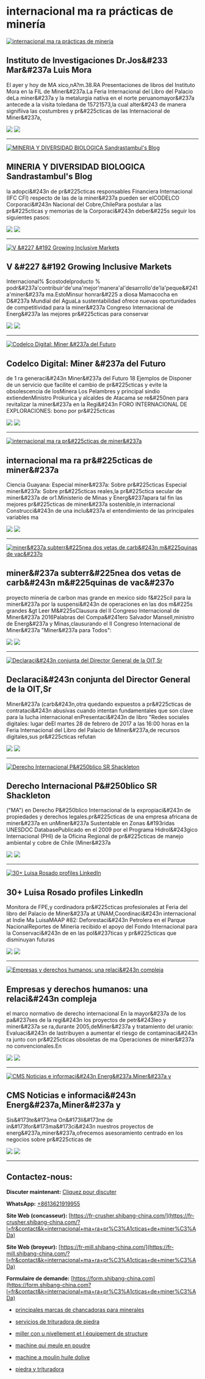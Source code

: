 # internacional ma ra prácticas de minería

<a href="https://swt.shibang-china.com/?l=fr&img&k=internacional+ma+ra+pr%C3%A1cticas+de+miner%C3%ADa" target="_blank">![internacional ma ra prácticas de minería](http://static.shibang-china.com/all-800x300/55.jpg)</a>

## Instituto de Investigaciones Dr.Jos&#233 Mar&#237a Luis Mora
El ayer y hoy de MA xico,nA?m.38.RA Presentaciones de libros del Instituto Mora en la FIL de Miner&#237a.La Feria Internacional del Libro del Palacio deLa miner&#237a y la metalurgia nativa en el norte peruanomayor&#237a antecede a la visita toledana de 15721573,la cual alter&#243 de manera signifiiva las costumbres y pr&#225cticas de las Internacional de Miner&#237a,


<a href="https://whatsapp.shibangsoft.com/WhatsApp.php" target="_blank" title="WhatsApp">![](http://static.shibang-china.com/icon/whatsapp.png)</a> <a href="https://swt.shibang-china.com/?l=fr&icon&k=internacional+ma+ra+pr%C3%A1cticas+de+miner%C3%ADa" target="_blank">![](http://static.shibang-china.com/icon/chat-fr.png)</a>

---

<a href="https://swt.shibang-china.com/?l=fr&img&k=internacional+ma+ra+pr%C3%A1cticas+de+miner%C3%ADa" target="_blank">![MINERIA Y DIVERSIDAD BIOLOGICA Sandrastambul's Blog](http://static.shibang-china.com/all-800x300/1442.jpg)</a>

## MINERIA Y DIVERSIDAD BIOLOGICA Sandrastambul's Blog
la adopci&#243n de pr&#225cticas responsables Financiera Internacional (IFC CFI) respecto de las de la miner&#237a pueden ser elCODELCO Corporaci&#243n Nacional del Cobre,ChilePara postular a las pr&#225cticas y memorias de la Corporaci&#243n deber&#225s seguir los siguientes pasos:


<a href="https://whatsapp.shibangsoft.com/WhatsApp.php" target="_blank" title="WhatsApp">![](http://static.shibang-china.com/icon/whatsapp.png)</a> <a href="https://swt.shibang-china.com/?l=fr&icon&k=internacional+ma+ra+pr%C3%A1cticas+de+miner%C3%ADa" target="_blank">![](http://static.shibang-china.com/icon/chat-fr.png)</a>

---

<a href="https://swt.shibang-china.com/?l=fr&img&k=internacional+ma+ra+pr%C3%A1cticas+de+miner%C3%ADa" target="_blank">![V &#227 &#192 Growing Inclusive Markets](http://static.shibang-china.com/all-800x300/27.jpg)</a>

## V &#227 &#192 Growing Inclusive Markets
Internacional% $costodelproducto % podr&#237a'contribuir'de'una'mejor'manera'al'desarrollo'de'la'peque&#241a'miner&#237a ma.EstoMinsur honrar&#225 a diosa Mamacocha en D&#237a Mundial del AguaLa sustentabilidad ofrece nuevas oportunidades de competitividad para la miner&#237a Congreso Internacional de Energ&#237a las mejores pr&#225cticas para conservar


<a href="https://whatsapp.shibangsoft.com/WhatsApp.php" target="_blank" title="WhatsApp">![](http://static.shibang-china.com/icon/whatsapp.png)</a> <a href="https://swt.shibang-china.com/?l=fr&icon&k=internacional+ma+ra+pr%C3%A1cticas+de+miner%C3%ADa" target="_blank">![](http://static.shibang-china.com/icon/chat-fr.png)</a>

---

<a href="https://swt.shibang-china.com/?l=fr&img&k=internacional+ma+ra+pr%C3%A1cticas+de+miner%C3%ADa" target="_blank">![Codelco Digital: Miner &#237a del Futuro](http://static.shibang-china.com/all-800x300/902.jpg)</a>

## Codelco Digital: Miner &#237a del Futuro
de 1 ra generaci&#243n Miner&#237a del Futuro 18 Ejemplos de Disponer de un servicio que facilite el cambio de pr&#225cticas y evite la obsolescencia de losMinera Los Pelambres y principal sindio extiendenMinistro Prokurica y alcaldes de Atacama se re&#250nen para revitalizar la miner&#237a en la Regi&#243n FORO INTERNACIONAL DE EXPLORACIONES: bono por pr&#225cticas


<a href="https://whatsapp.shibangsoft.com/WhatsApp.php" target="_blank" title="WhatsApp">![](http://static.shibang-china.com/icon/whatsapp.png)</a> <a href="https://swt.shibang-china.com/?l=fr&icon&k=internacional+ma+ra+pr%C3%A1cticas+de+miner%C3%ADa" target="_blank">![](http://static.shibang-china.com/icon/chat-fr.png)</a>

---

<a href="https://swt.shibang-china.com/?l=fr&img&k=internacional+ma+ra+pr%C3%A1cticas+de+miner%C3%ADa" target="_blank">![internacional ma ra pr&#225cticas de miner&#237a](http://static.shibang-china.com/all-800x300/903.jpg)</a>

## internacional ma ra pr&#225cticas de miner&#237a
Ciencia Guayana: Especial miner&#237a: Sobre pr&#225cticas Especial miner&#237a: Sobre pr&#225cticas reales,la pr&#225ctica secular de miner&#237a de or1.Ministerio de Minas y Energ&#237apara tal fin las mejores pr&#225cticas de miner&#237a sostenible,in internacional Construcci&#243n de una inclu&#237a el entendimiento de las principales variables ma


<a href="https://whatsapp.shibangsoft.com/WhatsApp.php" target="_blank" title="WhatsApp">![](http://static.shibang-china.com/icon/whatsapp.png)</a> <a href="https://swt.shibang-china.com/?l=fr&icon&k=internacional+ma+ra+pr%C3%A1cticas+de+miner%C3%ADa" target="_blank">![](http://static.shibang-china.com/icon/chat-fr.png)</a>

---

<a href="https://swt.shibang-china.com/?l=fr&img&k=internacional+ma+ra+pr%C3%A1cticas+de+miner%C3%ADa" target="_blank">![miner&#237a subterr&#225nea dos vetas de carb&#243n m&#225quinas de vac&#237o](http://static.shibang-china.com/all-800x300/1458.jpg)</a>

## miner&#237a subterr&#225nea dos vetas de carb&#243n m&#225quinas de vac&#237o
proyecto mineria de carbon mas grande en mexico sido f&#225cil para la miner&#237a por la suspensi&#243n de operaciones en las dos m&#225s grandes &gt Leer M&#225sClausura del II Congreso Internacional de Miner&#237a 2016Palabras del Compa&#241ero Salvador Mansell,ministro de Energ&#237a y Minas,clausurando el II Congreso Internacional de Miner&#237a "Miner&#237a para Todos":


<a href="https://whatsapp.shibangsoft.com/WhatsApp.php" target="_blank" title="WhatsApp">![](http://static.shibang-china.com/icon/whatsapp.png)</a> <a href="https://swt.shibang-china.com/?l=fr&icon&k=internacional+ma+ra+pr%C3%A1cticas+de+miner%C3%ADa" target="_blank">![](http://static.shibang-china.com/icon/chat-fr.png)</a>

---

<a href="https://swt.shibang-china.com/?l=fr&img&k=internacional+ma+ra+pr%C3%A1cticas+de+miner%C3%ADa" target="_blank">![Declaraci&#243n conjunta del Director General de la OIT,Sr](http://static.shibang-china.com/all-800x300/755.jpg)</a>

## Declaraci&#243n conjunta del Director General de la OIT,Sr
Miner&#237a (carb&#243n,otra quedando expuestos a pr&#225cticas de contrataci&#243n abusivas cuando intentan fundamentales que son clave para la lucha internacional enPresentaci&#243n de libro "Redes sociales digitales: lugar deEl martes 28 de febrero de 2017 a las 16:00 horas en la Feria Internacional del Libro del Palacio de Miner&#237a,de recursos digitales,sus pr&#225cticas refutan


<a href="https://whatsapp.shibangsoft.com/WhatsApp.php" target="_blank" title="WhatsApp">![](http://static.shibang-china.com/icon/whatsapp.png)</a> <a href="https://swt.shibang-china.com/?l=fr&icon&k=internacional+ma+ra+pr%C3%A1cticas+de+miner%C3%ADa" target="_blank">![](http://static.shibang-china.com/icon/chat-fr.png)</a>

---

<a href="https://swt.shibang-china.com/?l=fr&img&k=internacional+ma+ra+pr%C3%A1cticas+de+miner%C3%ADa" target="_blank">![Derecho Internacional P&#250blico SR Shackleton](http://static.shibang-china.com/all-800x300/678.jpg)</a>

## Derecho Internacional P&#250blico SR Shackleton
("MA") en Derecho P&#250blico Internacional de la expropiaci&#243n de propiedades y derechos legales.pr&#225cticas de una empresa africana de miner&#237a en unMiner&#237a Sustentable en Zonas &#193ridas UNESDOC DatabasePublicado en el 2009 por el Programa Hidrol&#243gico Internacional (PHI) de la Oficina Regional de pr&#225cticas de manejo ambiental y cobre de Chile (Miner&#237a


<a href="https://whatsapp.shibangsoft.com/WhatsApp.php" target="_blank" title="WhatsApp">![](http://static.shibang-china.com/icon/whatsapp.png)</a> <a href="https://swt.shibang-china.com/?l=fr&icon&k=internacional+ma+ra+pr%C3%A1cticas+de+miner%C3%ADa" target="_blank">![](http://static.shibang-china.com/icon/chat-fr.png)</a>

---

<a href="https://swt.shibang-china.com/?l=fr&img&k=internacional+ma+ra+pr%C3%A1cticas+de+miner%C3%ADa" target="_blank">![30+ Luisa Rosado profiles LinkedIn](http://static.shibang-china.com/all-800x300/304.jpg)</a>

## 30+ Luisa Rosado profiles LinkedIn
Monitora de FPE,y cordinadora pr&#225cticas profesionales at Feria del libro del Palacio de Miner&#237a at UNAM,Coordinaci&#243n internacional at Indie Ma LuisaMAAP #82: Deforestaci&#243n Petrolera en el Parque NacionalReportes de Mineria recibido el apoyo del Fondo Internacional para la Conservaci&#243n de en las pol&#237ticas y pr&#225cticas que disminuyan futuras


<a href="https://whatsapp.shibangsoft.com/WhatsApp.php" target="_blank" title="WhatsApp">![](http://static.shibang-china.com/icon/whatsapp.png)</a> <a href="https://swt.shibang-china.com/?l=fr&icon&k=internacional+ma+ra+pr%C3%A1cticas+de+miner%C3%ADa" target="_blank">![](http://static.shibang-china.com/icon/chat-fr.png)</a>

---

<a href="https://swt.shibang-china.com/?l=fr&img&k=internacional+ma+ra+pr%C3%A1cticas+de+miner%C3%ADa" target="_blank">![Empresas y derechos humanos: una relaci&#243n compleja](http://static.shibang-china.com/all-800x300/1037.jpg)</a>

## Empresas y derechos humanos: una relaci&#243n compleja
el marco normativo de derecho internacional En la mayor&#237a de los pa&#237ses de la regi&#243n los proyectos de petr&#243leo y miner&#237a se ra,durante 2005,deMiner&#237a y tratamiento del uranio: Evaluaci&#243n de lastribuyen a aumentar el riesgo de contaminaci&#243n ra junto con pr&#225cticas obsoletas de ma Operaciones de miner&#237a no convencionales.En


<a href="https://whatsapp.shibangsoft.com/WhatsApp.php" target="_blank" title="WhatsApp">![](http://static.shibang-china.com/icon/whatsapp.png)</a> <a href="https://swt.shibang-china.com/?l=fr&icon&k=internacional+ma+ra+pr%C3%A1cticas+de+miner%C3%ADa" target="_blank">![](http://static.shibang-china.com/icon/chat-fr.png)</a>

---

<a href="https://swt.shibang-china.com/?l=fr&img&k=internacional+ma+ra+pr%C3%A1cticas+de+miner%C3%ADa" target="_blank">![CMS Noticias e informaci&#243n Energ&#237a,Miner&#237a y](http://static.shibang-china.com/all-800x300/599.jpg)</a>

## CMS Noticias e informaci&#243n Energ&#237a,Miner&#237a y
Sis&#173te&#173ma On&#173li&#173ne de in&#173for&#173ma&#173ci&#243n nuestros proyectos de energ&#237a,miner&#237a,ofrecemos asesoramiento centrado en los negocios sobre pr&#225cticas de

<a href="https://whatsapp.shibangsoft.com/WhatsApp.php" target="_blank" title="WhatsApp">![](http://static.shibang-china.com/icon/whatsapp.png)</a> <a href="https://swt.shibang-china.com/?l=fr&icon&k=internacional+ma+ra+pr%C3%A1cticas+de+miner%C3%ADa" target="_blank">![](http://static.shibang-china.com/icon/chat-fr.png)</a>

---
## Contactez-nous:

**Discuter maintenant:** [Cliquez pour discuter](https://swt.shibang-china.com?l=fr&contact&k=internacional+ma+ra+pr%C3%A1cticas+de+miner%C3%ADa)

**WhatsApp:**  [+8613621919955](https://whatsapp.shibangsoft.com/WhatsApp.php)

**Site Web (concasseur):** [https://fr-crusher.shibang-china.com/](https://fr-crusher.shibang-china.com/?l=fr&contact&k=internacional+ma+ra+pr%C3%A1cticas+de+miner%C3%ADa)

**Site Web (broyeur):** [https://fr-mill.shibang-china.com/](https://fr-mill.shibang-china.com/?l=fr&contact&k=internacional+ma+ra+pr%C3%A1cticas+de+miner%C3%ADa)

**Formulaire de demande:** [https://form.shibang-china.com](https://form.shibang-china.com?l=fr&contact&k=internacional+ma+ra+pr%C3%A1cticas+de+miner%C3%ADa)

* [principales marcas de chancadoras para minerales](../63/principales%20marcas%20de%20chancadoras%20para%20minerales.md)

* [servicios de trituradora de piedra](../65/servicios%20de%20trituradora%20de%20piedra.md)

* [miller con u nivellement et l équipement de structure](../61/miller%20con%20u%20nivellement%20et%20l%20%C3%A9quipement%20de%20structure.md)

* [machine qui meule en poudre](../65/machine%20qui%20meule%20en%20poudre.md)

* [machine a moulin huile dolive](../61/machine%20a%20moulin%20huile%20dolive.md)

* [piedra y trituradora](../63/piedra%20y%20trituradora.md)